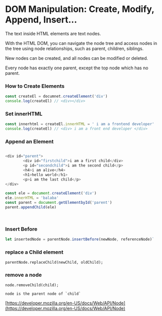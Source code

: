 # DOM Manipulation: Create, Modify, Append, Insert...

The text inside HTML elements are text nodes.

With the HTML DOM, you can navigate the node tree and access nodes in the tree using node relationships, such as parent, children, siblings. 

New nodes can be created, and all nodes can be modified or deleted. 

Every node has exactly one parent, except the top node which has no parent.



### How to Create Elements

```javascript
const createEl = documnet.createElement('div')
console.log(createEl) // <div></div>
```

### Set innerHTML

```javascript
const innerhtml = createEl.innerHTML = ' i am a frontend developer'
console.log(createEl) // <div> i am a front end developer </div>
```

### Append an Element

```javascript

<div id="parent">
        <div id="firstchild">i am a first child</div>
        <p id="secondchild">i am the second child</p>
        <h4>i am alive</h4>
        <h1>hello world</h1>
        <p>i am the last child</p>
</div> 
    
const ele = document.createElement('div')
ele.innerHTML = 'balaba'
const parent = document.getElementbyId('parent')
parent.appendChild(ele)

    
```

### Insert Before

```javascript
let insertedNode = parentNode.insertBefore(newNode, referenceNode)`
```

### replace a Child element

```text
parentNode.replaceChild(newChild, oldChild);
```

### remove a node

```text
node.removeChild(child);

node is the parent node of `child`
```

[https://developer.mozilla.org/en-US/docs/Web/API/Node](https://developer.mozilla.org/en-US/docs/Web/API/Node)

